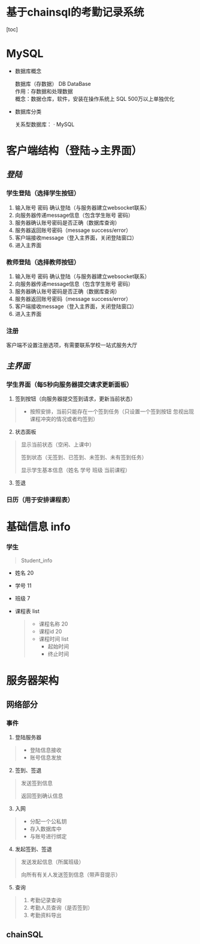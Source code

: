 # 基于chainsql的考勤记录系统

[toc]

MySQL
=====

- 数据库概念

    数据库（存数据） DB DataBase  
    作用：存数据和处理数据  
    概念：数据仓库，软件，安装在操作系统上 SQL 500万以上单独优化  

- 数据库分类

    关系型数据库：
    · MySQL

# 客户端结构（登陆->主界面）

## *登陆*

### 学生登陆（选择学生按钮）

1. 输入账号 密码 确认登陆（与服务器建立websocket联系）
2. 向服务器传递message信息（包含学生账号 密码）
3. 服务器确认账号密码是否正确（数据库查询）
4. 服务器返回账号密码（message success/error）
5. 客户端接收message（登入主界面，关闭登陆窗口）
6. 进入主界面

### 教师登陆（选择教师按钮）

1. 输入账号 密码 确认登陆（与服务器建立websocket联系）
2. 向服务器传递message信息（包含学生账号 密码）
3. 服务器确认账号密码是否正确（数据库查询）
4. 服务器返回账号密码（message success/error）
5. 客户端接收message（登入主界面，关闭登陆窗口）
6. 进入主界面

### 注册

客户端不设置注册选项，有需要联系学校一站式服务大厅

## *主界面*

### 学生界面（每5秒向服务器提交请求更新面板）

1. 签到按钮（向服务器提交签到请求，更新当前状态）
> - 按照安排，当前只能存在一个签到任务（只设置一个签到按钮 忽视出现课程冲突的情况或者均签到）
> 
2. 状态面板
> 显示当前状态（空闲、上课中）
> 
> 签到状态（无签到、已签到、未签到、未有签到任务）
> 
> 显示学生基本信息（姓名 学号 班级 当前课程）

3. 签退


### 日历（用于安排课程表）


# 基础信息 info

### 学生

> Student_info


- 姓名 20
- 学号 11
- 班级 7
- 课程表 list

  > - 课程名称 20
  > - 课程id 20
  > - 课程时间 list
  >   - 起始时间
  >   - 终止时间
  >

# 服务器架构

## 网络部分

### 事件

1.  登陆服务器

> - 登陆信息接收
> - 账号信息发放

2.  签到、签退
> 发送签到信息
> 
> 返回签到确认信息

3. 入网
> - 分配一个公私钥
> - 存入数据库中
> - 与账号进行绑定

4. 发起签到、签退
> 发送发起信息（所属班级）
> 
> 向所有有关人发送签到信息（带声音提示）
> 
5. 查询
> 1. 考勤记录查询
> 2. 考勤人员查询（是否签到）
> 3. 考勤资料导出

## chainSQL
